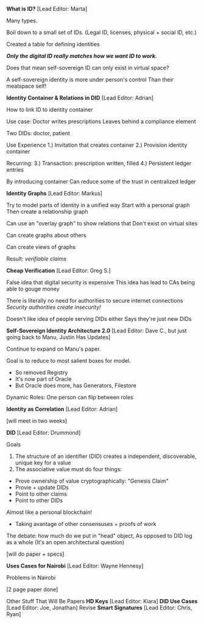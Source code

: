 **What is ID?** [Lead Editor: Marta]

Many types.

Boil down to a small set of IDs.
(Legal ID, licenses, physical + social ID, etc.)

Created a table for defining identities

**_Only the digital ID really matches how we want ID to work._**

Does that mean self-sovereign ID can only exist in virtual space?

A self-sovereign identity is more under person's control
Than their meatspace self!

**Identity Container & Relations in DID** [Lead Editor: Adrian]

How to link ID to identity container

Use case: Doctor writes prescriptions
Leaves behind a compliance element

Two DIDs: doctor, patient

Use Experience
1.) Invitation that creates container
2.) Provision identity container

Recurring:
3.) Transaction: prescription written, filled
4.) Persistent ledger entries

By introducing container
Can reduce some of the trust in centralized ledger

**Identity Graphs** [Lead Editor: Markus]

Try to model parts of identity in a unified way
Start with a personal graph
Then create a relationship graph

Can use an "overlay graph" to show relations that
Don't exist on virtual sites

Can create graphs about others

Can create views of graphs

Result: _verifiable claims_

**Cheap Verification** [Lead Editor: Greg S.]

False idea that digital security is expensive
This idea has lead to CAs being able to gouge money

There is literally no need for authorities to secure internet connections
_Security authorities create insecurity!_

Doesn't like idea of people serving DIDs either
Says they're just new DIDs

**Self-Sovereign Identity Architecture 2.0** [Lead Editor: Dave C., but just going back to Manu, Justin Has Updates]

Continue to expand on Manu's paper. 

Goal is to reduce to most salient boxes for model.
- So removed Registry
- It's now part of Oracle
- But Oracle does more, has Generators, Filestore

Dynamic Roles: One person can flip between roles

**Identity as Correlation** [Lead Editor: Adrian]

[will meet in two weeks]

**DID** [Lead Editor: Drummond]

Goals
1. The structure of an identifier (DID) creates a independent, discoverable, unique key for a value
2. The associative value must do four things:
- Prove ownership of value cryptographically: "Genesis Claim"
- Provie + update DIDs
- Point to other claims
- Point to other DIDs

Almost like a personal blockchain!
- Taking avantage of other consensuses + proofs of work

The debate: how much do we put in "head" object, 
As opposed to DID log as a whole
(It's an open architectural question)

[will do paper + specs]

**Uses Cases for Nairobi** [Lead Editor: Wayne Hennesy]

Problems in Nairobi

[2 page paper done]

Other Stuff That Will Be Papers
**HD Keys** [Lead Editor: Kiara]
**DID Use Cases** [Lead Editor: Joe, Jonathan]
Revise **Smart Signatures** [Lead Editor: Chris, Ryan]
